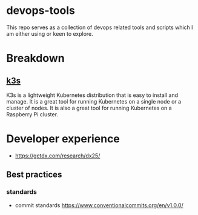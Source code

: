 # devops-tools
This repo serves as a collection of devops related tools and scripts which I am either using or keen to explore.
# Breakdown
## [k3s](k3s/README.md)
K3s is a lightweight Kubernetes distribution that is easy to install and manage. It is a great tool for running Kubernetes on a single node or a cluster of nodes. It is also a great tool for running Kubernetes on a Raspberry Pi cluster.

# Developer experience
- https://getdx.com/research/dx25/
## Best practices
### standards
- commit standards https://www.conventionalcommits.org/en/v1.0.0/
